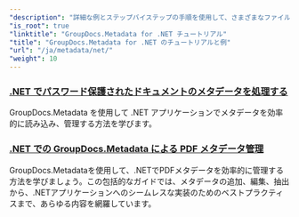 ```yaml
---
"description": "詳細な例とステップバイステップの手順を使用して、さまざまなファイル形式でメタデータを操作する方法を学びます。"
"is_root": true
"linktitle": "GroupDocs.Metadata for .NET チュートリアル"
"title": "GroupDocs.Metadata for .NET のチュートリアルと例"
"url": "/ja/metadata/net/"
"weight": 10
---
```


### [.NET でパスワード保護されたドキュメントのメタデータを処理する](./load-metadata/)
GroupDocs.Metadata を使用して .NET アプリケーションでメタデータを効率的に読み込み、管理する方法を学びます。
### [.NET での GroupDocs.Metadata による PDF メタデータ管理](./pdf-metadata-management/)
GroupDocs.Metadataを使用して、.NETでPDFメタデータを効率的に管理する方法を学びましょう。この包括的なガイドでは、メタデータの追加、編集、抽出から、.NETアプリケーションへのシームレスな実装のためのベストプラクティスまで、あらゆる内容を網羅しています。
